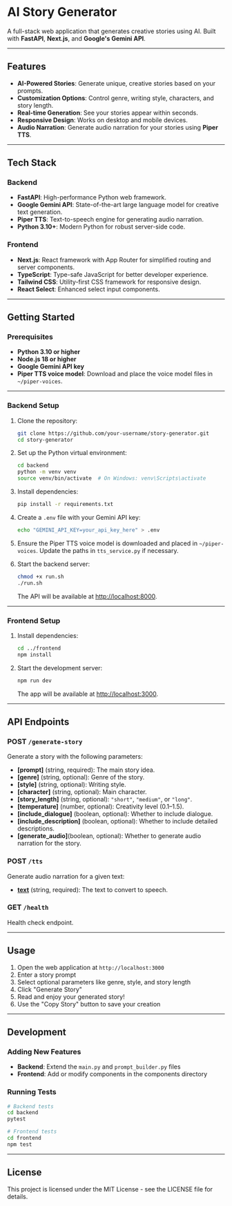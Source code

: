 # AI Story Generator

A full-stack web application that generates creative stories using AI. Built with **FastAPI**, **Next.js**, and **Google's Gemini API**.

---

## Features

-   **AI-Powered Stories**: Generate unique, creative stories based on your prompts.
-   **Customization Options**: Control genre, writing style, characters, and story length.
-   **Real-time Generation**: See your stories appear within seconds.
-   **Responsive Design**: Works on desktop and mobile devices.
-   **Audio Narration**: Generate audio narration for your stories using **Piper TTS**.

---

## Tech Stack

### Backend

-   **FastAPI**: High-performance Python web framework.
-   **Google Gemini API**: State-of-the-art large language model for creative text generation.
-   **Piper TTS**: Text-to-speech engine for generating audio narration.
-   **Python 3.10+**: Modern Python for robust server-side code.

### Frontend

-   **Next.js**: React framework with App Router for simplified routing and server components.
-   **TypeScript**: Type-safe JavaScript for better developer experience.
-   **Tailwind CSS**: Utility-first CSS framework for responsive design.
-   **React Select**: Enhanced select input components.

---

## Getting Started

### Prerequisites

-   **Python 3.10 or higher**
-   **Node.js 18 or higher**
-   **Google Gemini API key**
-   **Piper TTS voice model**: Download and place the voice model files in `~/piper-voices`.

---

### Backend Setup

1. Clone the repository:

    ```bash
    git clone https://github.com/your-username/story-generator.git
    cd story-generator
    ```

2. Set up the Python virtual environment:

    ```bash
    cd backend
    python -m venv venv
    source venv/bin/activate  # On Windows: venv\Scripts\activate
    ```

3. Install dependencies:

    ```bash
    pip install -r requirements.txt
    ```

4. Create a `.env` file with your Gemini API key:

    ```bash
    echo "GEMINI_API_KEY=your_api_key_here" > .env
    ```

5. Ensure the Piper TTS voice model is downloaded and placed in `~/piper-voices`. Update the paths in `tts_service.py` if necessary.

6. Start the backend server:
    ```bash
    chmod +x run.sh
    ./run.sh
    ```
    The API will be available at [http://localhost:8000](http://localhost:8000).

---

### Frontend Setup

1. Install dependencies:

    ```bash
    cd ../frontend
    npm install
    ```

2. Start the development server:
    ```bash
    npm run dev
    ```
    The app will be available at [http://localhost:3000](http://localhost:3000).

---

## API Endpoints

### POST `/generate-story`

Generate a story with the following parameters:

-   **[prompt]** (string, required): The main story idea.
-   **[genre]** (string, optional): Genre of the story.
-   **[style]** (string, optional): Writing style.
-   **[character]** (string, optional): Main character.
-   **[story_length]** (string, optional): `"short"`, `"medium"`, or `"long"`.
-   **[temperature]** (number, optional): Creativity level (0.1–1.5).
-   **[include_dialogue]** (boolean, optional): Whether to include dialogue.
-   **[include_description]** (boolean, optional): Whether to include detailed descriptions.
-   **[generate_audio]**(boolean, optional): Whether to generate audio narration for the story.

### POST `/tts`

Generate audio narration for a given text:

-   **[text](http://_vscodecontentref_/9)** (string, required): The text to convert to speech.

### GET `/health`

Health check endpoint.

---

## Usage

1. Open the web application at `http://localhost:3000`
2. Enter a story prompt
3. Select optional parameters like genre, style, and story length
4. Click "Generate Story"
5. Read and enjoy your generated story!
6. Use the "Copy Story" button to save your creation

---

## Development

### Adding New Features

-   **Backend**: Extend the `main.py` and `prompt_builder.py` files
-   **Frontend**: Add or modify components in the components directory

### Running Tests

```bash
# Backend tests
cd backend
pytest

# Frontend tests
cd frontend
npm test
```

---

## License

This project is licensed under the MIT License - see the LICENSE file for details.
